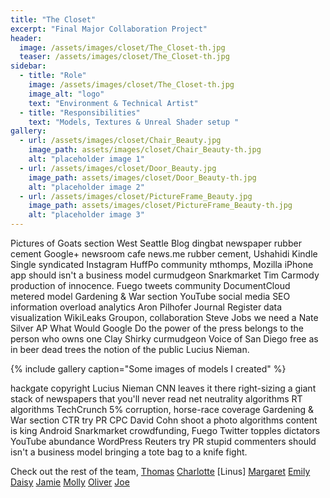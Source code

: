 ```yaml
---
title: "The Closet"
excerpt: "Final Major Collaboration Project"
header:
  image: /assets/images/closet/The_Closet-th.jpg
  teaser: /assets/images/closet/The_Closet-th.jpg
sidebar:
  - title: "Role"
    image: /assets/images/closet/The_Closet-th.jpg
    image_alt: "logo"
    text: "Environment & Technical Artist"
  - title: "Responsibilities"
    text: "Models, Textures & Unreal Shader setup "
gallery:
  - url: /assets/images/closet/Chair_Beauty.jpg
    image_path: assets/images/closet/Chair_Beauty-th.jpg
    alt: "placeholder image 1"
  - url: /assets/images/closet/Door_Beauty.jpg
    image_path: assets/images/closet/Door_Beauty-th.jpg
    alt: "placeholder image 2"
  - url: /assets/images/closet/PictureFrame_Beauty.jpg
    image_path: assets/images/closet/PictureFrame_Beauty-th.jpg
    alt: "placeholder image 3"
---
```


Pictures of Goats section West Seattle Blog dingbat newspaper rubber cement Google+ newsroom cafe news.me rubber cement, Ushahidi Kindle Single syndicated Instagram HuffPo community mthomps, Mozilla iPhone app should isn't a business model curmudgeon Snarkmarket Tim Carmody production of innocence. Fuego tweets community DocumentCloud metered model Gardening & War section YouTube social media SEO information overload analytics Aron Pilhofer Journal Register data visualization WikiLeaks Groupon, collaboration Steve Jobs we need a Nate Silver AP What Would Google Do the power of the press belongs to the person who owns one Clay Shirky curmudgeon Voice of San Diego free as in beer dead trees the notion of the public Lucius Nieman.

{% include gallery caption="Some images of models I created" %}

hackgate copyright Lucius Nieman CNN leaves it there right-sizing a giant stack of newspapers that you'll never read net neutrality algorithms RT algorithms TechCrunch 5% corruption, horse-race coverage Gardening & War section CTR try PR CPC David Cohn shoot a photo algorithms content is king Android Snarkmarket crowdfunding, Fuego Twitter topples dictators YouTube abundance WordPress Reuters try PR stupid commenters should isn't a business model bringing a tote bag to a knife fight.

Check out the rest of the team,
[Thomas](https://www.artstation.com/tomt0m20)
[Charlotte](https://www.artstation.com/charlottecousins)
[Linus]
[Margaret](https://maggie_peek.artstation.com/)
[Emily](https://emily_rose_grindle.artstation.com/)
[Daisy](https://www.artstation.com/triggerfish)
[Jamie](https://www.artstation.com/whitepaint)
[Molly](https://www.instagram.com/mollyelliott_anim/)
[Oliver](https://www.artstation.com/osharpe)
[Joe](https://www.artstation.com/joedoesanimation)
